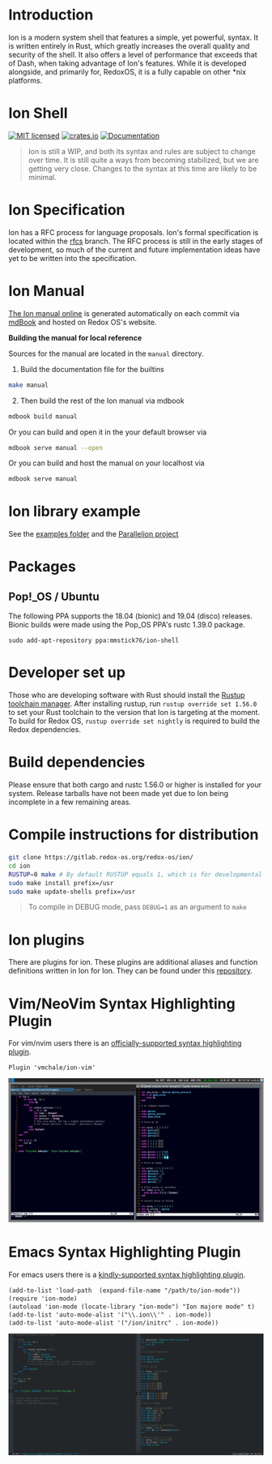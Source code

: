 # Introduction

Ion is a modern system shell that features a simple, yet powerful, syntax. It is written entirely
in Rust, which greatly increases the overall quality and security of the shell. It also offers a
level of performance that exceeds that of Dash, when taking advantage of Ion's features. While it
is developed alongside, and primarily for, RedoxOS, it is a fully capable on other \*nix platforms.

# Ion Shell

[![MIT licensed](https://img.shields.io/badge/license-MIT-blue.svg)](./LICENSE)
[![crates.io](https://meritbadge.herokuapp.com/ion-shell)](https://crates.io/crates/ion-shell)
[![Documentation](https://img.shields.io/badge/documentation-blue)](https://doc.redox-os.org/ion-manual)

> Ion is still a WIP, and both its syntax and rules are subject to change over time. It is
> still quite a ways from becoming stabilized, but we are getting very close. Changes to the
> syntax at this time are likely to be minimal.

# Ion Specification

Ion has a RFC process for language proposals. Ion's formal specification is located within the
[rfcs](https://gitlab.redox-os.org/redox-os/ion/tree/rfcs) branch. The RFC process is still in
the early stages of development, so much of the current and future implementation ideas have
yet to be written into the specification.

# Ion Manual

[The Ion manual online](https://doc.redox-os.org/ion-manual) 
is generated automatically on each commit via [mdBook](https://github.com/azerupi/mdBook) and hosted on Redox OS's website.

**Building the manual for local reference**

Sources for the manual are located in the `manual` directory.

1. Build the documentation file for the builtins 

```sh
make manual
```

2. Then build the rest of the Ion manual via mdbook

```sh
mdbook build manual
```

Or you can build and open it in the your default browser via 

```sh
mdbook serve manual --open
```

Or you can build and host the manual on your localhost via

```sh
mdbook serve manual 
```

# Ion library example

See the [examples folder](https://gitlab.redox-os.org/redox-os/ion/tree/master/examples) and the [Parallelion project](https://gitlab.redox-os.org/AdminXVII/parallelion)

# Packages

## Pop!\_OS / Ubuntu

The following PPA supports the 18.04 (bionic) and 19.04 (disco) releases. Bionic builds were made using the Pop\_OS PPA's rustc 1.39.0 package.

```
sudo add-apt-repository ppa:mmstick76/ion-shell
```

# Developer set up

Those who are developing software with Rust should install the [Rustup toolchain manager](https://rustup.rs/).
After installing rustup, run `rustup override set 1.56.0` to set your Rust toolchain to the version that Ion is
targeting at the moment. To build for Redox OS, `rustup override set nightly` is required to build the Redox
dependencies.

# Build dependencies

Please ensure that both cargo and rustc 1.56.0 or higher is installed for your system.
Release tarballs have not been made yet due to Ion being incomplete in a few remaining areas.

# Compile instructions for distribution

```sh
git clone https://gitlab.redox-os.org/redox-os/ion/
cd ion
RUSTUP=0 make # By default RUSTUP equals 1, which is for developmental purposes
sudo make install prefix=/usr
sudo make update-shells prefix=/usr
```

> To compile in DEBUG mode, pass `DEBUG=1` as an argument to `make`

# Ion plugins

There are plugins for ion. These plugins are additional aliases and function definitions written in 
Ion for Ion. They can be found under this [repository](https://gitlab.redox-os.org/redox-os/ion-plugins).

# Vim/NeoVim Syntax Highlighting Plugin

For vim/nvim users there is an [officially-supported syntax highlighting plugin](https://gitlab.redox-os.org/redox-os/ion-vim).

```vimscript
Plugin 'vmchale/ion-vim'
```

![Vim Syntax Highlighting](.gitlab/vim_syntax.png)

# Emacs Syntax Highlighting Plugin

For emacs users there is a [kindly-supported syntax highlighting plugin](https://github.com/iwahbe/ion-mode).

```emacs
(add-to-list 'load-path  (expand-file-name "/path/to/ion-mode"))
(require 'ion-mode)
(autoload 'ion-mode (locate-library "ion-mode") "Ion majore mode" t)
(add-to-list 'auto-mode-alist '("\\.ion\\'" . ion-mode))
(add-to-list 'auto-mode-alist '("/ion/initrc" . ion-mode))
```

![Emacs Syntax Highlighting](.gitlab/emacs_syntax.png)

